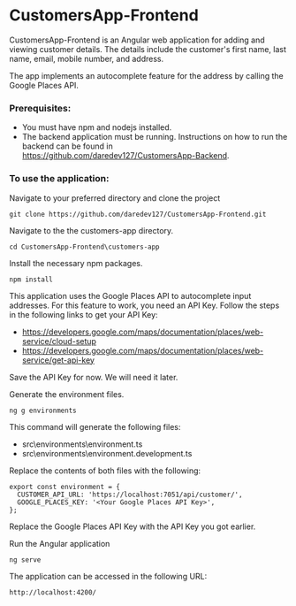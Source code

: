 # CustomersApp-Frontend

CustomersApp-Frontend is an Angular web application for adding and viewing customer details. The details include the customer's first name, last name, email, mobile number, and address.

The app implements an autocomplete feature for the address by calling the Google Places API.

### Prerequisites:

- You must have npm and nodejs installed.
- The backend application must be running. Instructions on how to run the backend can be found in https://github.com/daredev127/CustomersApp-Backend.


### To use the application:

Navigate to your preferred directory and clone the project 
```
git clone https://github.com/daredev127/CustomersApp-Frontend.git
```

Navigate to the the customers-app directory.
```
cd CustomersApp-Frontend\customers-app
```

Install the necessary npm packages.
```
npm install
```

This application uses the Google Places API to autocomplete input addresses. For this feature to work, you need an API Key. Follow the steps in the following links to get your API Key:
- https://developers.google.com/maps/documentation/places/web-service/cloud-setup
- https://developers.google.com/maps/documentation/places/web-service/get-api-key

Save the API Key for now. We will need it later.

Generate the environment files.
```
ng g environments
```
This command will generate the following files:
- src\environments\environment.ts
- src\environments\environment.development.ts

Replace the contents of both files with the following:
```
export const environment = {
  CUSTOMER_API_URL: 'https://localhost:7051/api/customer/',
  GOOGLE_PLACES_KEY: '<Your Google Places API Key>',
};
```
Replace the Google Places API Key with the API Key you got earlier.

Run the Angular application
```
ng serve
```

The application can be accessed in the following URL:
```
http://localhost:4200/
```